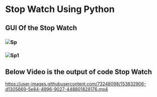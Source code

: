 # Stop Watch Using Python

## GUI Of the Stop Watch

### ![Sp](https://user-images.githubusercontent.com/73248098/153833294-99b33ddd-8dd4-4ab8-aa72-9c3d79e1ad89.png)
### ![Sp1](https://user-images.githubusercontent.com/73248098/153833317-3bdb3e10-456a-4e5b-a701-3e14e9c9d866.png)


## Below Video is the output of code Stop Watch

https://user-images.githubusercontent.com/73248098/153832906-d1305669-5e84-4996-9027-448801828176.mp4
